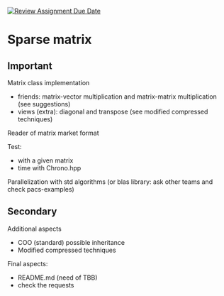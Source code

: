 [![Review Assignment Due Date](https://classroom.github.com/assets/deadline-readme-button-22041afd0340ce965d47ae6ef1cefeee28c7c493a6346c4f15d667ab976d596c.svg)](https://classroom.github.com/a/HlQKP7Zu)

# Sparse matrix 

## Important
Matrix class implementation
- friends: matrix-vector multiplication and matrix-matrix multiplication (see suggestions)
- views (extra): diagonal and transpose (see modified compressed techniques)

Reader of matrix market format

Test:
- with a given matrix
- time with Chrono.hpp

Parallelization with std algorithms 
(or blas library: ask other teams and check pacs-examples)

## Secondary

Additional aspects
- COO (standard) possible inheritance
- Modified compressed techniques

Final aspects:
- README.md (need of TBB)
- check the requests


